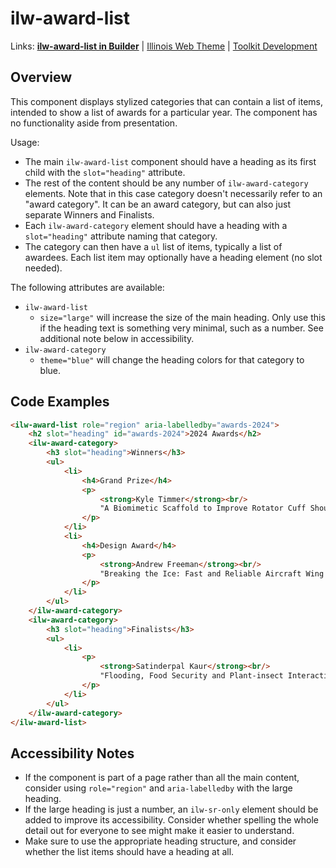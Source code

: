 # ilw-award-list

Links: **[ilw-award-list in Builder](https://builder3.toolkit.illinois.edu/component/ilw-award-list/index.html)** | 
[Illinois Web Theme](https://webtheme.illinois.edu/) | 
[Toolkit Development](https://github.com/web-illinois/toolkit-management)

## Overview

This component displays stylized categories that can contain a list of items, intended to show a list of awards for
a particular year. The component has no functionality aside from presentation.

Usage:

- The main `ilw-award-list` component should have a heading as its first child with the `slot="heading"` attribute.
- The rest of the content should be any number of `ilw-award-category` elements. Note that in this case category
  doesn't necessarily refer to an "award category". It can be an award category, but can also just separate Winners
  and Finalists.
- Each `ilw-award-category` element should have a heading with a `slot="heading"` attribute naming that category.
- The category can then have a `ul` list of items, typically a list of awardees. Each list item may optionally have
  a heading element (no slot needed).

The following attributes are available:

- `ilw-award-list`
  - `size="large"` will increase the size of the main heading. Only use this if the heading text is something very
    minimal, such as a number. See additional note below in accessibility.
- `ilw-award-category`
  - `theme="blue"` will change the heading colors for that category to blue.


## Code Examples

```html
<ilw-award-list role="region" aria-labelledby="awards-2024">
    <h2 slot="heading" id="awards-2024">2024 Awards</h2>
    <ilw-award-category>
        <h3 slot="heading">Winners</h3>
        <ul>
            <li>
                <h4>Grand Prize</h4>
                <p>
                    <strong>Kyle Timmer</strong><br/>
                    "A Biomimetic Scaffold to Improve Rotator Cuff Shoulder Repair" (Chemical & Biomolecular Engineering)
                </p>
            </li>
            <li>
                <h4>Design Award</h4>
                <p>
                    <strong>Andrew Freeman</strong><br/>
                    "Breaking the Ice: Fast and Reliable Aircraft Wing Deicing" (Electrical Engineering)
                </p>
            </li>
        </ul>
    </ilw-award-category>
    <ilw-award-category>
        <h3 slot="heading">Finalists</h3>
        <ul>
            <li>
                <p>
                    <strong>Satinderpal Kaur</strong><br/>
                    "Flooding, Food Security and Plant-insect Interactions" (Entomology)
                </p>
            </li>
        </ul>
    </ilw-award-category>
</ilw-award-list>
```

## Accessibility Notes

- If the component is part of a page rather than all the main content, consider using `role="region"` and
  `aria-labelledby` with the large heading.
- If the large heading is just a number, an `ilw-sr-only` element should be added to improve its
  accessibility. Consider whether spelling the whole detail out for everyone to see might make it easier to
  understand.
- Make sure to use the appropriate heading structure, and consider whether the list items should have a
  heading at all.
